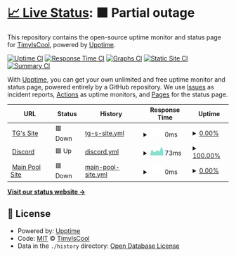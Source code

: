 # [📈 Live Status](https://TimyIsCool.github.io/uptime-stuff): <!--live status--> **🟧 Partial outage**

This repository contains the open-source uptime monitor and status page for [TimyIsCool](https://TimyIsCool.github.io/uptime-stuff), powered by [Upptime](https://github.com/upptime/upptime).

[![Uptime CI](https://github.com/TimyIsCool/uptime-stuff/workflows/Uptime%20CI/badge.svg)](https://github.com/TimyIsCool/uptime-stuff/actions?query=workflow%3A%22Uptime+CI%22)
[![Response Time CI](https://github.com/TimyIsCool/uptime-stuff/workflows/Response%20Time%20CI/badge.svg)](https://github.com/TimyIsCool/uptime-stuff/actions?query=workflow%3A%22Response+Time+CI%22)
[![Graphs CI](https://github.com/TimyIsCool/uptime-stuff/workflows/Graphs%20CI/badge.svg)](https://github.com/TimyIsCool/uptime-stuff/actions?query=workflow%3A%22Graphs+CI%22)
[![Static Site CI](https://github.com/TimyIsCool/uptime-stuff/workflows/Static%20Site%20CI/badge.svg)](https://github.com/TimyIsCool/uptime-stuff/actions?query=workflow%3A%22Static+Site+CI%22)
[![Summary CI](https://github.com/TimyIsCool/uptime-stuff/workflows/Summary%20CI/badge.svg)](https://github.com/TimyIsCool/uptime-stuff/actions?query=workflow%3A%22Summary+CI%22)

With [Upptime](https://upptime.js.org), you can get your own unlimited and free uptime monitor and status page, powered entirely by a GitHub repository. We use [Issues](https://github.com/TimyIsCool/uptime-stuff/issues) as incident reports, [Actions](https://github.com/TimyIsCool/uptime-stuff/actions) as uptime monitors, and [Pages](https://TimyIsCool.github.io/uptime-stuff) for the status page.

<!--start: status pages-->
<!-- This summary is generated by Upptime (https://github.com/upptime/upptime) -->
<!-- Do not edit this manually, your changes will be overwritten -->
<!-- prettier-ignore -->
| URL | Status | History | Response Time | Uptime |
| --- | ------ | ------- | ------------- | ------ |
| <img alt="" src="https://icons.duckduckgo.com/ip3/timyg.org.ico" height="13"> [TG's Site](http://timyg.org) | 🟥 Down | [tg-s-site.yml](https://github.com/TimyIsCool/uptime-stuff/commits/HEAD/history/tg-s-site.yml) | <details><summary><img alt="Response time graph" src="./graphs/tg-s-site/response-time-week.png" height="20"> 0ms</summary><br><a href="https://TimyIsCool.github.io/uptime-stuff/history/tg-s-site"><img alt="Response time 382" src="https://img.shields.io/endpoint?url=https%3A%2F%2Fraw.githubusercontent.com%2FTimyIsCool%2Fuptime-stuff%2FHEAD%2Fapi%2Ftg-s-site%2Fresponse-time.json"></a><br><a href="https://TimyIsCool.github.io/uptime-stuff/history/tg-s-site"><img alt="24-hour response time 0" src="https://img.shields.io/endpoint?url=https%3A%2F%2Fraw.githubusercontent.com%2FTimyIsCool%2Fuptime-stuff%2FHEAD%2Fapi%2Ftg-s-site%2Fresponse-time-day.json"></a><br><a href="https://TimyIsCool.github.io/uptime-stuff/history/tg-s-site"><img alt="7-day response time 0" src="https://img.shields.io/endpoint?url=https%3A%2F%2Fraw.githubusercontent.com%2FTimyIsCool%2Fuptime-stuff%2FHEAD%2Fapi%2Ftg-s-site%2Fresponse-time-week.json"></a><br><a href="https://TimyIsCool.github.io/uptime-stuff/history/tg-s-site"><img alt="30-day response time 0" src="https://img.shields.io/endpoint?url=https%3A%2F%2Fraw.githubusercontent.com%2FTimyIsCool%2Fuptime-stuff%2FHEAD%2Fapi%2Ftg-s-site%2Fresponse-time-month.json"></a><br><a href="https://TimyIsCool.github.io/uptime-stuff/history/tg-s-site"><img alt="1-year response time 0" src="https://img.shields.io/endpoint?url=https%3A%2F%2Fraw.githubusercontent.com%2FTimyIsCool%2Fuptime-stuff%2FHEAD%2Fapi%2Ftg-s-site%2Fresponse-time-year.json"></a></details> | <details><summary><a href="https://TimyIsCool.github.io/uptime-stuff/history/tg-s-site">0.00%</a></summary><a href="https://TimyIsCool.github.io/uptime-stuff/history/tg-s-site"><img alt="All-time uptime 5.74%" src="https://img.shields.io/endpoint?url=https%3A%2F%2Fraw.githubusercontent.com%2FTimyIsCool%2Fuptime-stuff%2FHEAD%2Fapi%2Ftg-s-site%2Fuptime.json"></a><br><a href="https://TimyIsCool.github.io/uptime-stuff/history/tg-s-site"><img alt="24-hour uptime 0.00%" src="https://img.shields.io/endpoint?url=https%3A%2F%2Fraw.githubusercontent.com%2FTimyIsCool%2Fuptime-stuff%2FHEAD%2Fapi%2Ftg-s-site%2Fuptime-day.json"></a><br><a href="https://TimyIsCool.github.io/uptime-stuff/history/tg-s-site"><img alt="7-day uptime 0.00%" src="https://img.shields.io/endpoint?url=https%3A%2F%2Fraw.githubusercontent.com%2FTimyIsCool%2Fuptime-stuff%2FHEAD%2Fapi%2Ftg-s-site%2Fuptime-week.json"></a><br><a href="https://TimyIsCool.github.io/uptime-stuff/history/tg-s-site"><img alt="30-day uptime 1.38%" src="https://img.shields.io/endpoint?url=https%3A%2F%2Fraw.githubusercontent.com%2FTimyIsCool%2Fuptime-stuff%2FHEAD%2Fapi%2Ftg-s-site%2Fuptime-month.json"></a><br><a href="https://TimyIsCool.github.io/uptime-stuff/history/tg-s-site"><img alt="1-year uptime 0.00%" src="https://img.shields.io/endpoint?url=https%3A%2F%2Fraw.githubusercontent.com%2FTimyIsCool%2Fuptime-stuff%2FHEAD%2Fapi%2Ftg-s-site%2Fuptime-year.json"></a></details>
| <img alt="" src="https://icons.duckduckgo.com/ip3/discord.com.ico" height="13"> [Discord](https://discord.com) | 🟩 Up | [discord.yml](https://github.com/TimyIsCool/uptime-stuff/commits/HEAD/history/discord.yml) | <details><summary><img alt="Response time graph" src="./graphs/discord/response-time-week.png" height="20"> 73ms</summary><br><a href="https://TimyIsCool.github.io/uptime-stuff/history/discord"><img alt="Response time 75" src="https://img.shields.io/endpoint?url=https%3A%2F%2Fraw.githubusercontent.com%2FTimyIsCool%2Fuptime-stuff%2FHEAD%2Fapi%2Fdiscord%2Fresponse-time.json"></a><br><a href="https://TimyIsCool.github.io/uptime-stuff/history/discord"><img alt="24-hour response time 61" src="https://img.shields.io/endpoint?url=https%3A%2F%2Fraw.githubusercontent.com%2FTimyIsCool%2Fuptime-stuff%2FHEAD%2Fapi%2Fdiscord%2Fresponse-time-day.json"></a><br><a href="https://TimyIsCool.github.io/uptime-stuff/history/discord"><img alt="7-day response time 73" src="https://img.shields.io/endpoint?url=https%3A%2F%2Fraw.githubusercontent.com%2FTimyIsCool%2Fuptime-stuff%2FHEAD%2Fapi%2Fdiscord%2Fresponse-time-week.json"></a><br><a href="https://TimyIsCool.github.io/uptime-stuff/history/discord"><img alt="30-day response time 77" src="https://img.shields.io/endpoint?url=https%3A%2F%2Fraw.githubusercontent.com%2FTimyIsCool%2Fuptime-stuff%2FHEAD%2Fapi%2Fdiscord%2Fresponse-time-month.json"></a><br><a href="https://TimyIsCool.github.io/uptime-stuff/history/discord"><img alt="1-year response time 74" src="https://img.shields.io/endpoint?url=https%3A%2F%2Fraw.githubusercontent.com%2FTimyIsCool%2Fuptime-stuff%2FHEAD%2Fapi%2Fdiscord%2Fresponse-time-year.json"></a></details> | <details><summary><a href="https://TimyIsCool.github.io/uptime-stuff/history/discord">100.00%</a></summary><a href="https://TimyIsCool.github.io/uptime-stuff/history/discord"><img alt="All-time uptime 99.99%" src="https://img.shields.io/endpoint?url=https%3A%2F%2Fraw.githubusercontent.com%2FTimyIsCool%2Fuptime-stuff%2FHEAD%2Fapi%2Fdiscord%2Fuptime.json"></a><br><a href="https://TimyIsCool.github.io/uptime-stuff/history/discord"><img alt="24-hour uptime 100.00%" src="https://img.shields.io/endpoint?url=https%3A%2F%2Fraw.githubusercontent.com%2FTimyIsCool%2Fuptime-stuff%2FHEAD%2Fapi%2Fdiscord%2Fuptime-day.json"></a><br><a href="https://TimyIsCool.github.io/uptime-stuff/history/discord"><img alt="7-day uptime 100.00%" src="https://img.shields.io/endpoint?url=https%3A%2F%2Fraw.githubusercontent.com%2FTimyIsCool%2Fuptime-stuff%2FHEAD%2Fapi%2Fdiscord%2Fuptime-week.json"></a><br><a href="https://TimyIsCool.github.io/uptime-stuff/history/discord"><img alt="30-day uptime 100.00%" src="https://img.shields.io/endpoint?url=https%3A%2F%2Fraw.githubusercontent.com%2FTimyIsCool%2Fuptime-stuff%2FHEAD%2Fapi%2Fdiscord%2Fuptime-month.json"></a><br><a href="https://TimyIsCool.github.io/uptime-stuff/history/discord"><img alt="1-year uptime 99.99%" src="https://img.shields.io/endpoint?url=https%3A%2F%2Fraw.githubusercontent.com%2FTimyIsCool%2Fuptime-stuff%2FHEAD%2Fapi%2Fdiscord%2Fuptime-year.json"></a></details>
| <img alt="" src="https://icons.duckduckgo.com/ip3/rtm.timyg.org.ico" height="13"> [Main Pool Site](http://rtm.timyg.org) | 🟥 Down | [main-pool-site.yml](https://github.com/TimyIsCool/uptime-stuff/commits/HEAD/history/main-pool-site.yml) | <details><summary><img alt="Response time graph" src="./graphs/main-pool-site/response-time-week.png" height="20"> 0ms</summary><br><a href="https://TimyIsCool.github.io/uptime-stuff/history/main-pool-site"><img alt="Response time 441" src="https://img.shields.io/endpoint?url=https%3A%2F%2Fraw.githubusercontent.com%2FTimyIsCool%2Fuptime-stuff%2FHEAD%2Fapi%2Fmain-pool-site%2Fresponse-time.json"></a><br><a href="https://TimyIsCool.github.io/uptime-stuff/history/main-pool-site"><img alt="24-hour response time 0" src="https://img.shields.io/endpoint?url=https%3A%2F%2Fraw.githubusercontent.com%2FTimyIsCool%2Fuptime-stuff%2FHEAD%2Fapi%2Fmain-pool-site%2Fresponse-time-day.json"></a><br><a href="https://TimyIsCool.github.io/uptime-stuff/history/main-pool-site"><img alt="7-day response time 0" src="https://img.shields.io/endpoint?url=https%3A%2F%2Fraw.githubusercontent.com%2FTimyIsCool%2Fuptime-stuff%2FHEAD%2Fapi%2Fmain-pool-site%2Fresponse-time-week.json"></a><br><a href="https://TimyIsCool.github.io/uptime-stuff/history/main-pool-site"><img alt="30-day response time 0" src="https://img.shields.io/endpoint?url=https%3A%2F%2Fraw.githubusercontent.com%2FTimyIsCool%2Fuptime-stuff%2FHEAD%2Fapi%2Fmain-pool-site%2Fresponse-time-month.json"></a><br><a href="https://TimyIsCool.github.io/uptime-stuff/history/main-pool-site"><img alt="1-year response time 450" src="https://img.shields.io/endpoint?url=https%3A%2F%2Fraw.githubusercontent.com%2FTimyIsCool%2Fuptime-stuff%2FHEAD%2Fapi%2Fmain-pool-site%2Fresponse-time-year.json"></a></details> | <details><summary><a href="https://TimyIsCool.github.io/uptime-stuff/history/main-pool-site">0.00%</a></summary><a href="https://TimyIsCool.github.io/uptime-stuff/history/main-pool-site"><img alt="All-time uptime 35.06%" src="https://img.shields.io/endpoint?url=https%3A%2F%2Fraw.githubusercontent.com%2FTimyIsCool%2Fuptime-stuff%2FHEAD%2Fapi%2Fmain-pool-site%2Fuptime.json"></a><br><a href="https://TimyIsCool.github.io/uptime-stuff/history/main-pool-site"><img alt="24-hour uptime 0.00%" src="https://img.shields.io/endpoint?url=https%3A%2F%2Fraw.githubusercontent.com%2FTimyIsCool%2Fuptime-stuff%2FHEAD%2Fapi%2Fmain-pool-site%2Fuptime-day.json"></a><br><a href="https://TimyIsCool.github.io/uptime-stuff/history/main-pool-site"><img alt="7-day uptime 0.00%" src="https://img.shields.io/endpoint?url=https%3A%2F%2Fraw.githubusercontent.com%2FTimyIsCool%2Fuptime-stuff%2FHEAD%2Fapi%2Fmain-pool-site%2Fuptime-week.json"></a><br><a href="https://TimyIsCool.github.io/uptime-stuff/history/main-pool-site"><img alt="30-day uptime 1.38%" src="https://img.shields.io/endpoint?url=https%3A%2F%2Fraw.githubusercontent.com%2FTimyIsCool%2Fuptime-stuff%2FHEAD%2Fapi%2Fmain-pool-site%2Fuptime-month.json"></a><br><a href="https://TimyIsCool.github.io/uptime-stuff/history/main-pool-site"><img alt="1-year uptime 6.72%" src="https://img.shields.io/endpoint?url=https%3A%2F%2Fraw.githubusercontent.com%2FTimyIsCool%2Fuptime-stuff%2FHEAD%2Fapi%2Fmain-pool-site%2Fuptime-year.json"></a></details>

<!--end: status pages-->

[**Visit our status website →**](https://TimyIsCool.github.io/uptime-stuff)

## 📄 License

- Powered by: [Upptime](https://github.com/upptime/upptime)
- Code: [MIT](./LICENSE) © [TimyIsCool](https://TimyIsCool.github.io/uptime-stuff)
- Data in the `./history` directory: [Open Database License](https://opendatacommons.org/licenses/odbl/1-0/)
